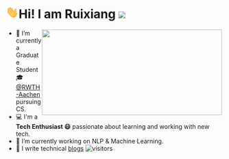 <h1> <img src="https://raw.githubusercontent.com/ABSphreak/ABSphreak/master/gifs/Hi.gif" width="30px">Hi! I am Ruixiang <img src="https://emojis.slackmojis.com/emojis/images/1531849430/4246/blob-sunglasses.gif?1531849430" width="30px">
</h1>

<img width="420" height="200" src="https://media.giphy.com/media/9B8wYztAoe1zO/source.gif" align=right>

- 🔭 I’m currently a Graduate Student 🎓[@RWTH-Aachen](https://www.rwth-aachen.de/go/id/a/?lidx=1) pursuing CS.
- 💻 I'm a **Tech Enthusiast 😃** passionate about learning and working with new tech.
- 🌱 I’m currently working on NLP & Machine Learning. 
- 📝 I write technical [blogs](https://ichbinhandsome.github.io/)
![visitors](https://visitor-badge.glitch.me/badge?page_id=ichbinhandsome.ichbinhandsome)
<!--
**ichbinhandsome/ichbinhandsome** is a ✨ _special_ ✨ repository because its `README.md` (this file) appears on your GitHub profile.

Here are some ideas to get you started:

- 🔭 I’m currently working on ...
- 🌱 I’m currently learning ...
- 👯 I’m looking to collaborate on ...
- 🤔 I’m looking for help with ...
- 💬 Ask me about ...
- 📫 How to reach me: ...
- 😄 Pronouns: ...
- ⚡ Fun fact: ...
-->
